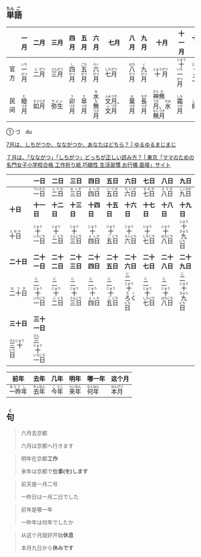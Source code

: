 ## <ruby>単<rt>たん</rt>語<rt>ご</rt></ruby>

|     | 一月                                    | 二月                                   | 三月                                    | 四月                                   | 五月                                    | 六月                                              | 七月                                                                         | 八月                                    | 九月                                    | 十月                                                                                                 | 十一月                                                | 十二月                                               | 几月                                    |
| --- | ------------------------------------- | ------------------------------------ | ------------------------------------- | ------------------------------------ | ------------------------------------- | ----------------------------------------------- | -------------------------------------------------------------------------- | ------------------------------------- | ------------------------------------- | -------------------------------------------------------------------------------------------------- | -------------------------------------------------- | ------------------------------------------------- | ------------------------------------- |
| 官方  | <ruby>一<rt>いち</rt>月<rt>がつ</rt></ruby> | <ruby>二<rt>に</rt>月<rt>がつ</rt></ruby> | <ruby>三<rt>さん</rt>月<rt>がつ</rt></ruby> | <ruby>四<rt>し</rt>月<rt>がつ</rt></ruby> | <ruby>五<rt>ごち</rt>月<rt>がつ</rt></ruby> | <ruby>六<rt>ろく</rt>月<rt>がつ</rt></ruby>           | <ruby>七<rt>しち</rt>月<rt>がつ</rt></ruby>                                      | <ruby>八<rt>はち</rt>月<rt>がつ</rt></ruby> | <ruby>九<rt>く</rt>月<rt>がつ</rt></ruby>  | <ruby>十<rt>じゅう</rt>月<rt>がつ</rt></ruby>                                                             | <ruby>十<rt>じゅう</rt>一<rt>いち</rt>月<rt>がつ</rt></ruby> | <ruby>十<rt>じゅう</rt>二<rt>に</rt>月<rt>がつ</rt></ruby> | <ruby>何<rt>なん</rt>月<rt>がつ</rt></ruby> |
| 民间  | <ruby>睦<rt>む</rt>月<rt>つき</rt></ruby>  | <ruby>如月<rt>きさらぎ</rt></ruby>         | <ruby>弥生<rt>やよい</rt></ruby>           | <ruby>卯<rt>う</rt>月<rt>づき</rt></ruby> | <ruby>皐<rt>さ</rt>月<rt>つき</rt></ruby>  | <ruby>水<rt>み</rt>無<rt>な</rt>月<rt>づき</rt></ruby> | <ruby>文<rt>ふみ</rt>月<rt>づき</rt></ruby>、<ruby>文<rt>ふ</rt>月<rt>づき</rt></ruby> | <ruby>葉<rt>は</rt>月<rt>づき</rt></ruby>  | <ruby>長<rt>なが</rt>月<rt>つき</rt></ruby> | <ruby>神<rt>かん</rt>無<rt>な</rt>月<rt>づき</rt></ruby>、<ruby>水<rt>かみ</rt>無<rt>なし</rt>月<rt>づき</rt></ruby> | <ruby>霜<rt>しも</rt>月<rt>つき</rt></ruby>              | <ruby>師走<rt>しわす</rt></ruby>                       |                                       |

① づ　du

[7月は、しちがつか、なながつか、あなたはどちら？ | ゆるゆるまじまじ](https://yurumazi.com/2018/06/26/koyomi-13/)

[７月は、「なながつ」「しちがつ」どっちが正しい読み方？ | 東京「ママのための名門女子小学校合格 工作折り紙 巧緻性 生活習慣 お行儀 面接」サイト](https://advice-seirin.com/2019/04/18/%EF%BC%97%E6%9C%88%E3%81%AF%E3%80%81%E3%80%8C%E3%81%AA%E3%81%AA%E3%81%8C%E3%81%A4%E3%80%8D%E3%80%8C%E3%81%97%E3%81%A1%E3%81%8C%E3%81%A4%E3%80%8D%E3%81%A9%E3%81%A3%E3%81%A1%E3%81%8C%E6%AD%A3%E3%81%97/)

|                                                    | 一日                                                             | 二日                                                           | 三日                                                            | 四日                                                  | 五日                                                           | 六日                                                             | 七日                                                            | 八日                                                            | 九日                                                             |
| -------------------------------------------------- | -------------------------------------------------------------- | ------------------------------------------------------------ | ------------------------------------------------------------- | --------------------------------------------------- | ------------------------------------------------------------ | -------------------------------------------------------------- | ------------------------------------------------------------- | ------------------------------------------------------------- | -------------------------------------------------------------- |
|                                                    | <ruby>一日<rt>ついたち</rt></ruby>                                   | <ruby>二日<rt>ふつか</rt></ruby>                                  | <ruby>三日<rt>みっか</rt></ruby>                                   | <ruby>四日<rt>よっか</rt></ruby>                         | <ruby>五日<rt>いつか</rt></ruby>                                  | <ruby>六日<rt>むいか</rt></ruby>                                    | <ruby>七日<rt>なのか</rt></ruby>                                   | <ruby>八日<rt>ようか</rt></ruby>                                   | <ruby>九日<rt>ここのか</rt></ruby>                                   |
| **十日**                                             | **十一日**                                                        | **十二日**                                                      | **十三日**                                                       | **十四日**                                             | **十五日**                                                      | **十六日**                                                        | **十七日**                                                       | **十八日**                                                       | **十九日**                                                        |
| <ruby>十日<rt>とおか</rt></ruby>                        | <ruby>十<rt>じゅう</rt>一<rt>いち</rt>日<rt>にち</rt></ruby>             | <ruby>十<rt>じゅう</rt>二<rt>に</rt>日<rt>にち</rt></ruby>            | <ruby>十<rt>じゅう</rt>三<rt>さん</rt>日<rt>にち</rt></ruby>            | <ruby>十<rt>じゅう</rt>四日<rt>よっか</rt></ruby>            | <ruby>十<rt>じゅう</rt>五<rt>ご</rt>日<rt>にち</rt></ruby>            | <ruby>十<rt>じゅう</rt>六<rt>ろく</rt>日<rt>にち</rt></ruby>             | <ruby>十<rt>じゅう</rt>七<rt>しち</rt>日<rt>にち</rt></ruby>            | <ruby>十<rt>じゅう</rt>八<rt>はち</rt>日<rt>にち</rt></ruby>            | <ruby>十<rt>じゅう</rt>九<rt>きゅう</rt>日<rt>にち</rt></ruby>            |
| **二十日**                                            | **二十一日**                                                       | **二十二日**                                                     | **二十三日**                                                      | **二十四日**                                            | **二十五日**                                                     | **二十六日**                                                       | **二十七日**                                                      | **二十八日**                                                      | **二十九日**                                                       |
| <ruby>二十日<rt>はつか</rt></ruby>                       | <ruby>二<rt>に</rt>十<rt>じゅう</rt>一<rt>いち</rt>日<rt>にち</rt></ruby>  | <ruby>二<rt>に</rt>十<rt>じゅう</rt>二<rt>に</rt>日<rt>にち</rt></ruby> | <ruby>二<rt>に</rt>十<rt>じゅう</rt>三<rt>さん</rt>日<rt>にち</rt></ruby> | <ruby>二<rt>に</rt>十<rt>じゅう</rt>四日<rt>よっか</rt></ruby> | <ruby>二<rt>に</rt>十<rt>じゅう</rt>五<rt>ご</rt>日<rt>にち</rt></ruby> | <ruby>二<rt>に</rt>十<rt>じゅう</rt>ろく<rt>ろく</rt>日<rt>にち</rt></ruby> | <ruby>二<rt>に</rt>十<rt>じゅう</rt>七<rt>しち</rt>日<rt>にち</rt></ruby> | <ruby>二<rt>に</rt>十<rt>じゅう</rt>八<rt>はち</rt>日<rt>にち</rt></ruby> | <ruby>二<rt>に</rt>十<rt>じゅう</rt>九<rt>きゅう</rt>日<rt>にち</rt></ruby> |
| **三十日**                                            | **三十一日**                                                       |                                                              |                                                               |                                                     |                                                              |                                                                |                                                               |                                                               |                                                                |
| <ruby>三<rt>さん</rt>十<rt>じゅう</rt>日<rt>にち</rt></ruby> | <ruby>三<rt>さん</rt>十<rt>じゅう</rt>一<rt>いち</rt>日<rt>にち</rt></ruby> |                                                              |                                                               |                                                     |                                                              |                                                                |                                                               |                                                               |                                                                |

| 前年                                     | 去年                                    | 几年                                   | 明年                                    | 哪一年                                   | 这个月                                   |
| -------------------------------------- | ------------------------------------- | ------------------------------------ | ------------------------------------- | ------------------------------------- | ------------------------------------- |
| <ruby>一昨<rt>おとと</rt>年<rt>し</rt></ruby> | <ruby>去<rt>きょ</rt>年<rt>ねん</rt></ruby> | <ruby>今<rt>こ</rt>年<rt>とし</rt></ruby> | <ruby>来<rt>らい</rt>年<rt>ねん</rt></ruby> | <ruby>何<rt>なん</rt>年<rt>ねん</rt></ruby> | <ruby>本<rt>ほん</rt>月<rt>げつ</rt></ruby> |

## <ruby>句<rt>く</rt></ruby>

> 六月去京都
> 
> 六月は京都へ行きます

> 明年在京都**工作**
> 
> 来年は京都で**仕事(を)します**

> 前天是一月二号
> 
> 一昨日は一月二日でした

> 前年是哪一年
> 
> 一昨年は何年でしたか

> 从这个月就好开始**休息**
> 
> 本月九日から**休みです**
